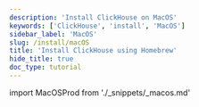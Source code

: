 ```yaml
---
description: 'Install ClickHouse on MacOS'
keywords: ['ClickHouse', 'install', 'MacOS']
sidebar_label: 'MacOS'
slug: /install/macOS
title: 'Install ClickHouse using Homebrew'
hide_title: true
doc_type: tutorial
---
```


import MacOSProd from './_snippets/_macos.md'

<MacOSProd/>
